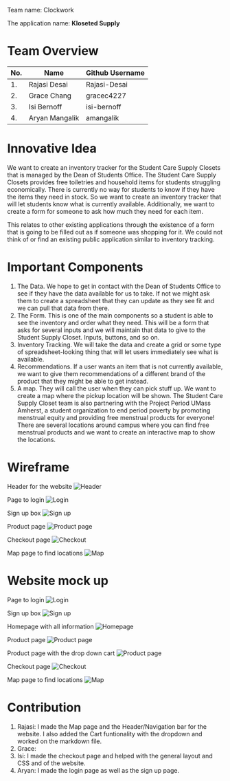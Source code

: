 Team name: Clockwork

The application name: **Kloseted Supply**

# Team Overview 

|No.          | Name      | Github Username |
| ----------- | ----------- | ----------- |
|1.           | Rajasi Desai      | Rajasi-Desai       |
|2.           | Grace Chang   | gracec4227        |
|3.           | Isi Bernoff   | isi-bernoff        |
|4.           | Aryan Mangalik   | amangalik       |


# Innovative Idea 

We want to create an inventory tracker for the Student Care Supply Closets that is managed by the Dean of Students Office. The Student Care Supply Closets provides free toiletries and household items for students struggling economically. There is currently no way for students to know if they have the items they need in stock. So we want to create an inventory tracker that will let students know what is currently available. Additionally, we want to create a form for someone to ask how much they need for each item. 

This relates to other existing applications through the existence of a form that is going to be filled out as if someone was shopping for it. We could not think of or find an existing public application similar to inventory tracking.

# Important Components 
1. The Data. We hope to get in contact with the Dean of Students Office to see if they have the data available for us to take. If not we might ask them to create a spreadsheet that they can update as they see fit and we can pull that data from there.
2. The Form. This is one of the main components so a student is able to see the inventory and order what they need. This will be a form that asks for several inputs and we will maintain that data to give to the Student Supply Closet. Inputs, buttons, and so on.
3. Inventory Tracking. We will take the data and create a grid or some type of spreadsheet-looking thing that will let users immediately see what is available. 
4. Recommendations. If a user wants an item that is not currently available, we want to give them recommendations of a different brand of the product that they might be able to get instead.
5. A map. They will call the user when they can pick stuff up. We want to create a map where the pickup location will be shown. The Student Care Supply Closet team is also partnering with the Project Period UMass Amherst, a student organization to end period poverty by promoting menstrual equity and providing free menstrual products for everyone! There are several locations around campus where you can find free menstrual products and we want to create an interactive map to show the locations.

# Wireframe

Header for the website
![Header](../docs/img/wireframe/header.png "Header for the website")

Page to login
![Login](../docs/img/wireframe/login.jpg "Page to login")

Sign up box
![Sign up](../docs/img/wireframe/signup.jpg "Sign up box")

Product page
![Product page](../docs/img/wireframe/product.png "Product page")

Checkout page
![Checkout](../docs/img/wireframe/checkout.jpg "Checkout page")

Map page to find locations
![Map](../docs/img/wireframe/map.png "Map page to find locations")

# Website mock up

Page to login
![Login](../docs/img/mockup/login.png "Page to login")

Sign up box
![Sign up](../docs/img/mockup/signup.png "Sign up page")

Homepage with all information
![Homepage](../docs/img/mockup/index.png "Homepage")

Product page
![Product page](../docs/img/mockup/product.png "Product page")

Product page with the drop down cart
![Product page](../docs/img/mockup/dropdown.png "Product page with the drop down cart")

Checkout page
![Checkout](../docs/img/mockup/checkout.png "Checkout page")

Map page to find locations
![Map](../docs/img/mockup/map.png "Map page to find locations")

# Contribution

1. Rajasi: I made the Map page and the Header/Navigation bar for the website. I also added the Cart funtionality with the dropdown and worked on the markdown file.
2. Grace: 
3. Isi: I made the checkout page and helped with the general layout and CSS and of the website.
4. Aryan: I made the login page as well as the sign up page.